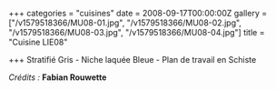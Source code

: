 +++
categories = "cuisines"
date = 2008-09-17T00:00:00Z
gallery = ["/v1579518366/MU08-01.jpg", "/v1579518366/MU08-02.jpg", "/v1579518366/MU08-03.jpg", "/v1579518366/MU08-04.jpg"]
title = "Cuisine LIE08"

+++
Stratifié Gris - Niche laquée Bleue - Plan de travail en Schiste

_Crédits :_ **Fabian Rouwette**